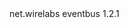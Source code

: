 
<dependency>
    <groupId>net.wirelabs</groupId>
    <artifactId>eventbus</artifactId>
    <version>1.2.1</version>
</dependency>
